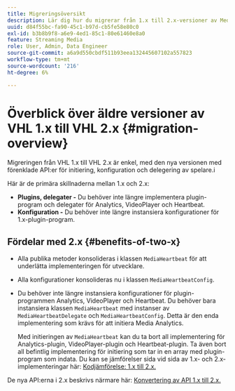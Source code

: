 ```yaml
---
title: Migreringsöversikt
description: Lär dig hur du migrerar från 1.x till 2.x-versioner av Media SDK.
uuid: d84f55bc-fa90-45c1-b97d-cb5fe58e80c0
exl-id: b3b8b9f8-a6e9-4ed1-85c1-80e61460e8a0
feature: Streaming Media
role: User, Admin, Data Engineer
source-git-commit: a6a9d550cbdf511b93eea132445607102a557823
workflow-type: tm+mt
source-wordcount: '216'
ht-degree: 6%

---
```


# Överblick över äldre versioner av VHL 1.x till VHL 2.x {#migration-overview}

Migreringen från VHL 1.x till VHL 2.x är enkel, med den nya versionen med förenklade API:er för initiering, konfiguration och delegering av spelare.i

Här är de primära skillnaderna mellan 1.x och 2.x:

* **Plugins, delegater -** Du behöver inte längre implementera plugin-program och delegater för Analytics, VideoPlayer och Heartbeat.
* **Konfiguration -** Du behöver inte längre instansiera konfigurationer för 1.x-plugin-program.

## Fördelar med 2.x {#benefits-of-two-x}

* Alla publika metoder konsolideras i klassen `MediaHeartbeat` för att underlätta implementeringen för utvecklare.
* Alla konfigurationer konsolideras nu i klassen `MediaHeartbeatConfig`.
* Du behöver inte längre instansiera konfigurationer för plugin-programmen Analytics, VideoPlayer och Heartbeat. Du behöver bara instansiera klassen `MediaHeartbeat` med instanser av `MediaHeartbeatDelegate` och `MediaHeartbeatConfig`. Detta är den enda implementering som krävs för att initiera Media Analytics.

  Med initieringen av `MediaHeartbeat` kan du ta bort all implementering för Analytics-plugin, VideoPlayer-plugin och Heartbeat-plugin. Ta även bort all befintlig implementering för initiering som tar in en array med plugin-program som indata. Du kan se jämförelser sida vid sida av 1.x- och 2.x-implementeringar här: [Kodjämförelse: 1.x till 2.x.](./code-comparison-1x-2x.md)

De nya API:erna i 2.x beskrivs närmare här: [Konvertering av API 1.x till 2.x.](./1x-2x-api-change.md)
